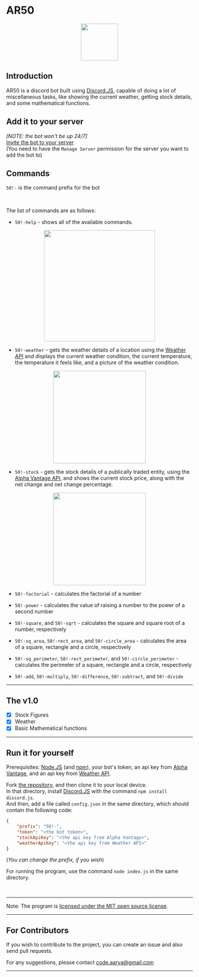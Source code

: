 # AR50

<p align="center"> <img width='100' src="https://i.imgur.com/d0ROR0E.png"/> </p>

## Introduction

AR50 is a discord bot built using [Discord.JS](https://discord.js.org/#/), capable of doing a lot of miscellaneous tasks, like showing the current weather, getting stock details, and some mathematical functions.

## Add it to your server

<i>[NOTE: the bot won't be up 24/7]</i> <br>
[Invite the bot to your server](https://discord.com/api/oauth2/authorize?client_id=786238151509016628&permissions=182336&scope=bot) <br>
(You need to have the `Manage Server` permission for the server you want to add the bot to)

## Commands

`50!-` is the command prefix for the bot

<br>

The list of commands are as follows:

* `50!-help` - shows all of the available commands.

<p align="center"> <img width='300' src="https://i.imgur.com/ykGzjsK.png"/> </p>

* `50!-weather` - gets the weather details of a location using the [Weather API](https://www.weatherapi.com/) and displays the current weather condition, the current temperature, the temperature it feels like, and a picture of the weather condition.

<p align="center"> <img width='250' src="https://i.imgur.com/6z5E0A3.png"/> </p>

* `50!-stock` - gets the stock details of a publically traded entity, using the [Alpha Vantage API](https://www.alphavantage.co/), and shows the current stock price, along with the net change and net change percentage.

<p align="center"> <img width='250' src="https://i.imgur.com/J0SLBFT.png"/> </p>

* `50!-factorial` - calculates the factorial of a number

* `50!-power` - calculates the value of raising a number to the power of a second number

* `50!-square`, and `50!-sqrt` - calculates the square and square root of a number, respectively

* `50!-sq_area`, `50!-rect_area`, and `50!-circle_area` - calculates the area of a square, rectangle and a circle, respectively

* `50!-sq_perimeter`, `50!-rect_perimeter`, and `50!-circle_perimeter` - calculates the perimeter of a square, rectangle and a circle, respectively

* `50!-add`, `50!-multiply`, `50!-difference`, `50!-subtract`, and `50!-divide`

---

## The v1.0

* [x] Stock Figures
* [x] Weather
* [x] Basic Mathematical functions

---

## Run it for yourself

Prerequisites: [Node.JS](https://nodejs.org/en/) (and [npm](https://www.npmjs.com/)), your bot's token, an api key from [Alpha Vantage](https://www.alphavantage.co/), and an api key from [Weather API](https://www.weatherapi.com/).

Fork [the repository](https://github.com/aaryarajoju/AR50), and then clone it to your local device. <br>
In that directory, install [Discord.JS](https://discord.js.org/#/) with the command `npm install discord.js`. <br>
And then, add a file called `config.json` in the same directory, which should contain the following code:

````json
{
    "prefix": "50!-", 
    "token": "<the bot token>",
    "stockApiKey": "<the api key from Alpha Vantage>",
    "weatherApiKey": "<the api key from Weather API>"
}
````

(*You can change the prefix, if you wish*)

For running the program, use the command `node index.js` in the same directory.

<br>

---

Note: The program is [licensed under the MIT open source license](https://github.com/aaryarajoju/AR50/blob/main/LICENSE).

---

## For Contributors

If you wish to contribute to the project, you can create an issue and also send pull requests.

For any suggestions, please contact code.aarya@gmail.com

---
